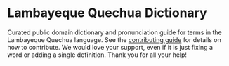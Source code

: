 
# Lambayeque Quechua Dictionary

Curated public domain dictionary and pronunciation guide for terms in the Lambayeque Quechua language. See the [contributing guide](https://github.com/drumworkteam/term/blob/make/.github/contributing.md) for details on how to contribute. We would love your support, even if it is just fixing a word or adding a single definition. Thank you for all your help!